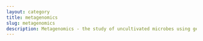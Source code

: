 ```yaml
---
layout: category
title: metagenomics
slug: metagenomics
description: Metagenomics - the study of uncultivated microbes using genomic methods and data
---
```


